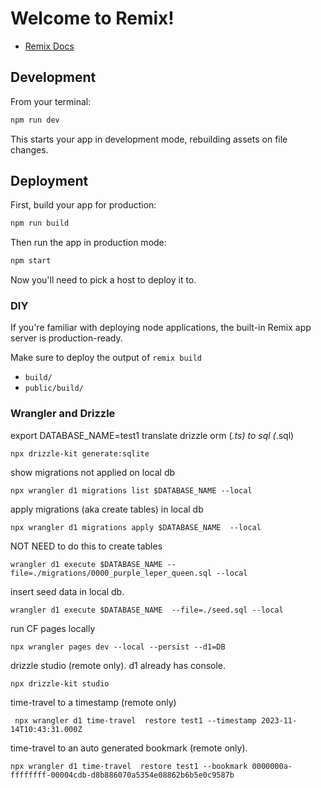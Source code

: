 # Welcome to Remix!

- [Remix Docs](https://remix.run/docs)

## Development

From your terminal:

```sh
npm run dev
```

This starts your app in development mode, rebuilding assets on file changes.

## Deployment

First, build your app for production:

```sh
npm run build
```

Then run the app in production mode:

```sh
npm start
```

Now you'll need to pick a host to deploy it to.

### DIY

If you're familiar with deploying node applications, the built-in Remix app server is production-ready.

Make sure to deploy the output of `remix build`

- `build/`
- `public/build/`


### Wrangler and Drizzle
export DATABASE_NAME=test1
translate drizzle orm (*.ts) to sql (*.sql)
```
npx drizzle-kit generate:sqlite
```

show migrations not applied on local db
```
npx wrangler d1 migrations list $DATABASE_NAME --local
```

apply migrations (aka create tables) in local db
```
npx wrangler d1 migrations apply $DATABASE_NAME  --local
```

NOT NEED to do this to create tables
```
wrangler d1 execute $DATABASE_NAME --file=./migrations/0000_purple_leper_queen.sql --local
```

insert seed data in local db.
```
wrangler d1 execute $DATABASE_NAME  --file=./seed.sql --local 
```

run CF pages locally
```
npx wrangler pages dev --local --persist --d1=DB
```

drizzle studio (remote only). d1 already has console.
```
npx drizzle-kit studio
```

time-travel to a timestamp (remote only)
```
 npx wrangler d1 time-travel  restore test1 --timestamp 2023-11-14T10:43:31.000Z  
```

time-travel to an auto generated bookmark (remote only).
```
npx wrangler d1 time-travel  restore test1 --bookmark 0000000a-ffffffff-00004cdb-d8b886070a5354e08862b6b5e0c9587b
```


